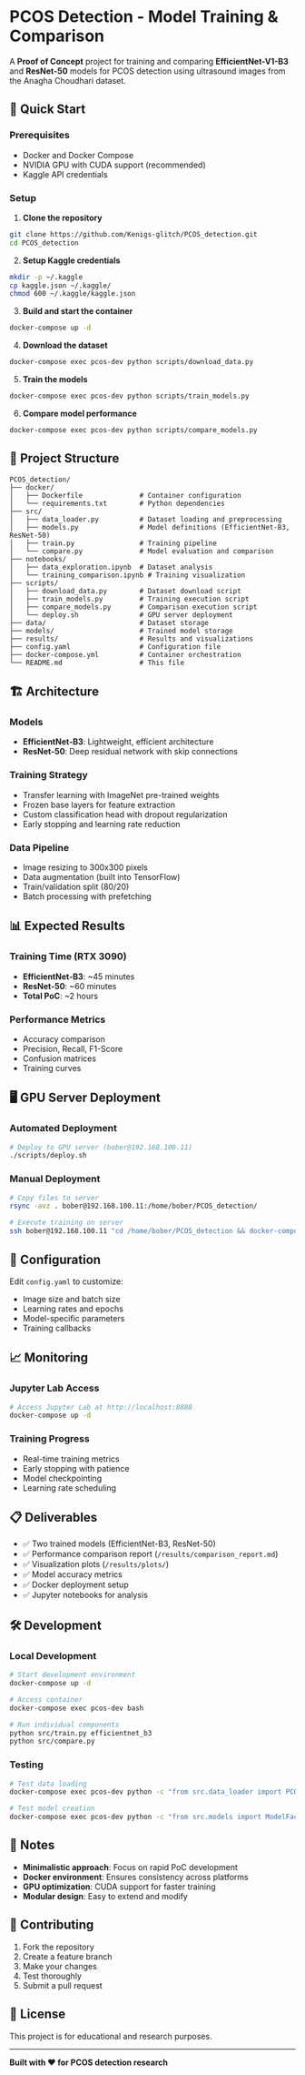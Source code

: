# PCOS Detection - Model Training & Comparison

A **Proof of Concept** project for training and comparing **EfficientNet-V1-B3** and **ResNet-50** models for PCOS detection using ultrasound images from the Anagha Choudhari dataset.

## 🚀 Quick Start

### Prerequisites
- Docker and Docker Compose
- NVIDIA GPU with CUDA support (recommended)
- Kaggle API credentials

### Setup

1. **Clone the repository**
```bash
git clone https://github.com/Kenigs-glitch/PCOS_detection.git
cd PCOS_detection
```

2. **Setup Kaggle credentials**
```bash
mkdir -p ~/.kaggle
cp kaggle.json ~/.kaggle/
chmod 600 ~/.kaggle/kaggle.json
```

3. **Build and start the container**
```bash
docker-compose up -d
```

4. **Download the dataset**
```bash
docker-compose exec pcos-dev python scripts/download_data.py
```

5. **Train the models**
```bash
docker-compose exec pcos-dev python scripts/train_models.py
```

6. **Compare model performance**
```bash
docker-compose exec pcos-dev python scripts/compare_models.py
```

## 📁 Project Structure

```
PCOS_detection/
├── docker/
│   ├── Dockerfile              # Container configuration
│   └── requirements.txt        # Python dependencies
├── src/
│   ├── data_loader.py          # Dataset loading and preprocessing
│   ├── models.py               # Model definitions (EfficientNet-B3, ResNet-50)
│   ├── train.py                # Training pipeline
│   └── compare.py              # Model evaluation and comparison
├── notebooks/
│   ├── data_exploration.ipynb  # Dataset analysis
│   └── training_comparison.ipynb # Training visualization
├── scripts/
│   ├── download_data.py        # Dataset download script
│   ├── train_models.py         # Training execution script
│   ├── compare_models.py       # Comparison execution script
│   └── deploy.sh               # GPU server deployment
├── data/                       # Dataset storage
├── models/                     # Trained model storage
├── results/                    # Results and visualizations
├── config.yaml                 # Configuration file
├── docker-compose.yml          # Container orchestration
└── README.md                   # This file
```

## 🏗️ Architecture

### Models
- **EfficientNet-B3**: Lightweight, efficient architecture
- **ResNet-50**: Deep residual network with skip connections

### Training Strategy
- Transfer learning with ImageNet pre-trained weights
- Frozen base layers for feature extraction
- Custom classification head with dropout regularization
- Early stopping and learning rate reduction

### Data Pipeline
- Image resizing to 300x300 pixels
- Data augmentation (built into TensorFlow)
- Train/validation split (80/20)
- Batch processing with prefetching

## 📊 Expected Results

### Training Time (RTX 3090)
- **EfficientNet-B3**: ~45 minutes
- **ResNet-50**: ~60 minutes
- **Total PoC**: ~2 hours

### Performance Metrics
- Accuracy comparison
- Precision, Recall, F1-Score
- Confusion matrices
- Training curves

## 🖥️ GPU Server Deployment

### Automated Deployment
```bash
# Deploy to GPU server (bober@192.168.100.11)
./scripts/deploy.sh
```

### Manual Deployment
```bash
# Copy files to server
rsync -avz . bober@192.168.100.11:/home/bober/PCOS_detection/

# Execute training on server
ssh bober@192.168.100.11 "cd /home/bober/PCOS_detection && docker-compose run --rm pcos-dev python scripts/train_models.py"
```

## 🔧 Configuration

Edit `config.yaml` to customize:
- Image size and batch size
- Learning rates and epochs
- Model-specific parameters
- Training callbacks

## 📈 Monitoring

### Jupyter Lab Access
```bash
# Access Jupyter Lab at http://localhost:8888
docker-compose up -d
```

### Training Progress
- Real-time training metrics
- Early stopping with patience
- Model checkpointing
- Learning rate scheduling

## 📋 Deliverables

- ✅ Two trained models (EfficientNet-B3, ResNet-50)
- ✅ Performance comparison report (`/results/comparison_report.md`)
- ✅ Visualization plots (`/results/plots/`)
- ✅ Model accuracy metrics
- ✅ Docker deployment setup
- ✅ Jupyter notebooks for analysis

## 🛠️ Development

### Local Development
```bash
# Start development environment
docker-compose up -d

# Access container
docker-compose exec pcos-dev bash

# Run individual components
python src/train.py efficientnet_b3
python src/compare.py
```

### Testing
```bash
# Test data loading
docker-compose exec pcos-dev python -c "from src.data_loader import PCOSDataLoader; PCOSDataLoader().load_dataset()"

# Test model creation
docker-compose exec pcos-dev python -c "from src.models import ModelFactory; ModelFactory.create_efficientnet_b3()"
```

## 📝 Notes

- **Minimalistic approach**: Focus on rapid PoC development
- **Docker environment**: Ensures consistency across platforms
- **GPU optimization**: CUDA support for faster training
- **Modular design**: Easy to extend and modify

## 🤝 Contributing

1. Fork the repository
2. Create a feature branch
3. Make your changes
4. Test thoroughly
5. Submit a pull request

## 📄 License

This project is for educational and research purposes.

---

**Built with ❤️ for PCOS detection research** 